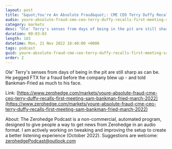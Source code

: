 ```yaml
---
layout: post
title: "&quot;You're An Absolute Fraud&quot;: CME CEO Terry Duffy Recalls First Meeting Sam Bankman-Fried In March 2022"
audio: youre-absolute-fraud-cme-ceo-terry-duffy-recalls-first-meeting-sam-bankman-fried-march-2022-0
category: markets
desc: "Ole' Terry's senses from days of being in the pit are still sharp as can be. He pegged FTX for a fraud before the company blew up - and told Bankman-Fried as much to his face. "
duration: 00:03:03
length: 183
datetime: Mon, 21 Nov 2022 18:40:00 +0000
tags: podcast
guid: youre-absolute-fraud-cme-ceo-terry-duffy-recalls-first-meeting-sam-bankman-fried-march-2022-0
order: 2
---
```

Ole' Terry's senses from days of being in the pit are still sharp as can be. He pegged FTX for a fraud before the company blew up - and told Bankman-Fried as much to his face. 

Link: [https://www.zerohedge.com/markets/youre-absolute-fraud-cme-ceo-terry-duffy-recalls-first-meeting-sam-bankman-fried-march-2022](https://www.zerohedge.com/markets/youre-absolute-fraud-cme-ceo-terry-duffy-recalls-first-meeting-sam-bankman-fried-march-2022)

About: The Zerohedge Podcast is a non-commercial, automated program, designed to give people a way to get news from Zerohedge in an audio format.  I am actively working on tweaking and improving the setup to create a better listening experience (October 2022).  Suggestions are welcome: [zerohedgePodcast@outlook.com](mailto:zerohedgePodcast@outlook.com)